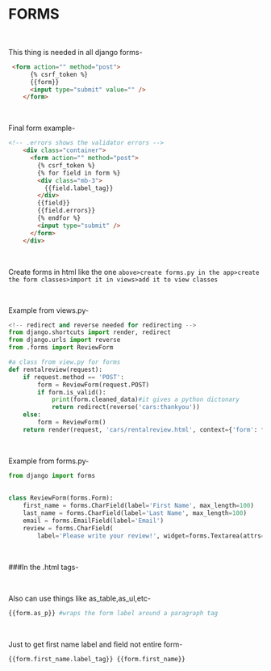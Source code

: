 # FORMS

<br>

This thing is needed in all django forms-
```html
 <form action="" method="post">
      {% csrf_token %}
      {{form}}
      <input type="submit" value="" />
    </form>
```

<br>

Final form example-
```html
<!-- .errors shows the validator errors -->
    <div class="container">
      <form action="" method="post">
        {% csrf_token %}
        {% for field in form %}
        <div class="mb-3">
          {{field.label_tag}}
        </div>
        {{field}}
        {{field.errors}}
        {% endfor %}
        <input type="submit" />
      </form>
    </div>
```

<br>


Create forms in html like the one `above>create forms.py in the app>create the form classes>import it in views>add it to view classes`

<br>

Example from views.py-
```py
<!-- redirect and reverse needed for redirecting -->
from django.shortcuts import render, redirect
from django.urls import reverse
from .forms import ReviewForm

#a class from view.py for forms
def rentalreview(request):
    if request.method == 'POST':
        form = ReviewForm(request.POST)
        if form.is_valid():
            print(form.cleaned_data)#it gives a python dictonary
            return redirect(reverse('cars:thankyou'))
    else:
        form = ReviewForm()
    return render(request, 'cars/rentalreview.html', context={'form': form})
```

<br>

Example from forms.py-
```py
from django import forms
 
 
class ReviewForm(forms.Form):
    first_name = forms.CharField(label='First Name', max_length=100)
    last_name = forms.CharField(label='Last Name', max_length=100)
    email = forms.EmailField(label='Email')
    review = forms.CharField(
        label='Please write your review!', widget=forms.Textarea(attrs={'class': 'myform'}))#atrs is used to design the widget
``` 

<br>

###In the .html tags-

<br>

Also can use things like as_table,as_ul,etc-
```py
{{form.as_p}} #wraps the form label around a paragraph tag
```

<br>

Just to get first name label and field not entire form-
```py
{{form.first_name.label_tag}} {{form.first_name}}
```
  